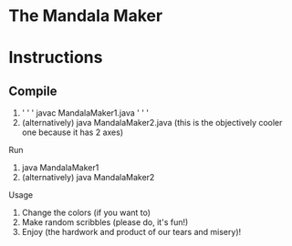 # The Mandala Maker

# Instructions

## Compile
  1. ' ' ' 
     javac MandalaMaker1.java
     ' ' ' 
  2. (alternatively) java MandalaMaker2.java (this is the objectively cooler one because it has 2 axes) 

Run 
  1. java MandalaMaker1
  2. (alternatively) java MandalaMaker2
  
Usage
  1. Change the colors (if you want to) 
  2. Make random scribbles (please do, it's fun!) 
  3. Enjoy (the hardwork and product of our tears and misery)!
